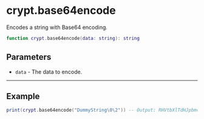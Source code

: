 # crypt.base64encode

Encodes a string with Base64 encoding.

```lua
function crypt.base64encode(data: string): string
```

## Parameters

* `data` - The data to encode.

***

## Example

```lua
print(crypt.base64encode("DummyString\0\2")) -- Output: RHVtbXlTdHJpbmcAAg==
```
